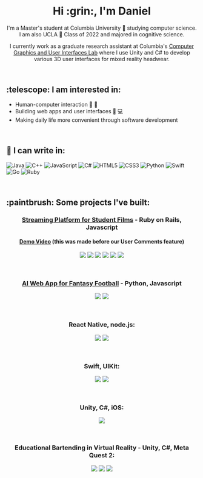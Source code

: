 <h1 align='center'> Hi :grin:, I'm Daniel </h1>

<p align="center">
I'm a Master's student at Columbia University 🦁 studying computer science. I am also UCLA 🐻 Class of 2022 and majored in cognitive science. 
</p>

<p align="center">I currently work as a graduate research assistant at Columbia's <a href="https://graphics.cs.columbia.edu/home" target="_blank" rel="noreferrer">Computer Graphics and User Interfaces Lab</a> where I use Unity and C# to develop various 3D user interfaces for mixed reality headwear.</p>

</br>


<h2 align='left'>:telescope: I am interested in: </h2>

- Human-computer interaction 👦 🤖
- Building web apps and user interfaces 📱 💻
- Making daily life more convenient through software development

</br>


## 📝 I can write in:

![Java](https://img.shields.io/badge/java-%23ED8B00.svg?style=for-the-badge&logo=openjdk&logoColor=white)
![C++](https://img.shields.io/badge/c++-%2300599C.svg?style=for-the-badge&logo=c%2B%2B&logoColor=white)
![JavaScript](https://img.shields.io/badge/javascript-%23323330.svg?style=for-the-badge&logo=javascript&logoColor=%23F7DF1E)
![C#](https://img.shields.io/badge/c%23-%23239120.svg?style=for-the-badge&logo=csharp&logoColor=white)
![HTML5](https://img.shields.io/badge/html5-%23E34F26.svg?style=for-the-badge&logo=html5&logoColor=white)
![CSS3](https://img.shields.io/badge/css3-%231572B6.svg?style=for-the-badge&logo=css3&logoColor=white)
![Python](https://img.shields.io/badge/python-3670A0?style=for-the-badge&logo=python&logoColor=ffdd54)
![Swift](https://img.shields.io/badge/swift-F54A2A?style=for-the-badge&logo=swift&logoColor=white)
![Go](https://img.shields.io/badge/go-%2300ADD8.svg?style=for-the-badge&logo=go&logoColor=white)
![Ruby](https://img.shields.io/badge/ruby-%23CC342D.svg?style=for-the-badge&logo=ruby&logoColor=white)

</br>

<h2 align='left'>:paintbrush: Some projects I've built: </h2>

<h3 align="center"> <a href="https://github.com/dhu16/opal-local" target="_blank" rel="noreferrer"> Streaming Platform for Student Films</a> - Ruby on Rails, Javascript </h3>
<h4 align="center"> <a href="https://www.youtube.com/watch?v=u5qNyNGzL9g" target="_blank" rel="noreferrer"> Demo Video</a> (this was made before our User Comments feature) </h4>
<p align="center">
  <img src="https://github.com/dhu16/dhu16/blob/main/Screenshot%202023-12-28%20at%208.11.05%20PM.png?raw=true"/>
  <img src="https://github.com/dhu16/dhu16/blob/main/Screenshot%202023-12-28%20at%208.10.30%20PM.png?raw=true"/>
  <img src="https://github.com/dhu16/dhu16/blob/main/Screenshot%202023-12-28%20at%208.26.57%20PM.png?raw=true"/>
  <img src="https://github.com/dhu16/dhu16/blob/main/Screenshot%202024-03-06%20at%201.08.48%20PM.png?raw=true"/>
  <img src="https://github.com/dhu16/dhu16/blob/main/Screenshot%202024-03-06%20at%201.10.53%20PM.png?raw=true"/>
  <img src="https://github.com/dhu16/dhu16/blob/main/Screenshot%202024-03-06%20at%201.09.33%20PM.png?raw=true"/>
</p>

</br>

<h3 align="center"> <a href="https://dhu16.pythonanywhere.com/" target="_blank" rel="noreferrer">AI Web App for Fantasy Football</a> - Python, Javascript </h3>
<p align="center">
  <img src="https://github.com/dhu16/dhu16/blob/main/Screenshot%202023-12-28%20at%208.09.34%20PM.png?raw=true"/>
  <img src="https://github.com/dhu16/dhu16/blob/main/Screenshot%202024-01-15%20at%203.26.22%20PM.png?raw=true"/>
</p>

</br>

<h3 align="center">React Native, node.js:</h3>
<p align="center">
  <img src="https://user-images.githubusercontent.com/44564696/216665322-318a145c-ee54-41e8-b29b-d248f64fc097.png"/>
  <img src="https://user-images.githubusercontent.com/44564696/216665392-2876e2ac-9a87-4628-b460-58369c7bb1d0.png"/>
</p>

</br>

<h3 align="center">Swift, UIKit:</h3>
<p align="center">
  <img src="https://user-images.githubusercontent.com/44564696/216742178-07e1a5e5-2137-4db9-8e07-659b5bc45088.png"/>
  <img src="https://user-images.githubusercontent.com/44564696/216742235-c1ee35b3-bbc5-4377-b0e2-739bf7f0ca8f.png"/>
</p>

</br>

<h3 align="center">Unity, C#, iOS:</h3>
<p align="center">
  <img src="https://user-images.githubusercontent.com/44564696/227084026-939ac3c6-259a-4a8e-a5b5-801263a6a33f.png"/>
</p>
</br>
<h3 align="center">Educational Bartending in Virtual Reality - Unity, C#, Meta Quest 2:</h3>
<p align="center">
  <img src="https://github.com/dhu16/dhu16/blob/main/unnamed.jpg?raw=true"/>
  <img src="https://github.com/dhu16/dhu16/blob/main/unnamed.png?raw=true"/>
  <img src="https://github.com/dhu16/dhu16/blob/main/unnamed%20(1).jpg?raw=true"/>
</p>




<!--
**dhu16/dhu16** is a ✨ _special_ ✨ repository because its `README.md` (this file) appears on your GitHub profile.

Here are some ideas to get you started:

- 🔭 I’m currently working on ...
- 🌱 I’m currently learning ...
- 👯 I’m looking to collaborate on ...
- 🤔 I’m looking for help with ...
- 💬 Ask me about ...
- 📫 How to reach me: ...
- 😄 Pronouns: ...
- ⚡ Fun fact: ...
-->
